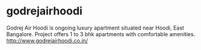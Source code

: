 # godrejairhoodi
Godrej Air Hoodi is ongoing luxury apartment situated near Hoodi, East Bangalore. Project offers 1 to 3 bhk apartments with comfortable amenities. http://www.godrejairhoodi.co.in/
